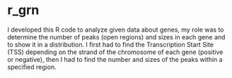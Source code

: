 # r_grn
I developed this R code to analyze given data about genes, my role was to determine the number of peaks (open regions) and sizes in each gene and to show it in a distribution. I first had to find the Transcription Start Site (TSS) depending on the strand of the chromosome of each gene (positive or negative), then I had to find the number and sizes of the peaks within a specified region.
